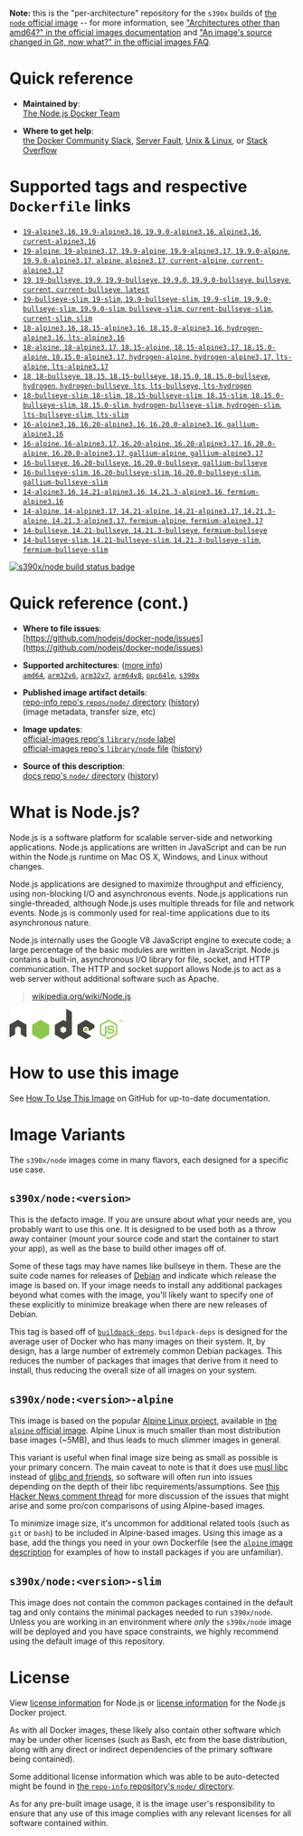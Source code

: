 <!--

********************************************************************************

WARNING:

    DO NOT EDIT "node/README.md"

    IT IS AUTO-GENERATED

    (from the other files in "node/" combined with a set of templates)

********************************************************************************

-->

**Note:** this is the "per-architecture" repository for the `s390x` builds of [the `node` official image](https://hub.docker.com/_/node) -- for more information, see ["Architectures other than amd64?" in the official images documentation](https://github.com/docker-library/official-images#architectures-other-than-amd64) and ["An image's source changed in Git, now what?" in the official images FAQ](https://github.com/docker-library/faq#an-images-source-changed-in-git-now-what).

# Quick reference

-	**Maintained by**:  
	[The Node.js Docker Team](https://github.com/nodejs/docker-node)

-	**Where to get help**:  
	[the Docker Community Slack](https://dockr.ly/comm-slack), [Server Fault](https://serverfault.com/help/on-topic), [Unix & Linux](https://unix.stackexchange.com/help/on-topic), or [Stack Overflow](https://stackoverflow.com/help/on-topic)

# Supported tags and respective `Dockerfile` links

-	[`19-alpine3.16`, `19.9-alpine3.16`, `19.9.0-alpine3.16`, `alpine3.16`, `current-alpine3.16`](https://github.com/nodejs/docker-node/blob/7a8d51d0e6acd67d14059140231ea52c7be8f023/19/alpine3.16/Dockerfile)
-	[`19-alpine`, `19-alpine3.17`, `19.9-alpine`, `19.9-alpine3.17`, `19.9.0-alpine`, `19.9.0-alpine3.17`, `alpine`, `alpine3.17`, `current-alpine`, `current-alpine3.17`](https://github.com/nodejs/docker-node/blob/7a8d51d0e6acd67d14059140231ea52c7be8f023/19/alpine3.17/Dockerfile)
-	[`19`, `19-bullseye`, `19.9`, `19.9-bullseye`, `19.9.0`, `19.9.0-bullseye`, `bullseye`, `current`, `current-bullseye`, `latest`](https://github.com/nodejs/docker-node/blob/7a8d51d0e6acd67d14059140231ea52c7be8f023/19/bullseye/Dockerfile)
-	[`19-bullseye-slim`, `19-slim`, `19.9-bullseye-slim`, `19.9-slim`, `19.9.0-bullseye-slim`, `19.9.0-slim`, `bullseye-slim`, `current-bullseye-slim`, `current-slim`, `slim`](https://github.com/nodejs/docker-node/blob/7a8d51d0e6acd67d14059140231ea52c7be8f023/19/bullseye-slim/Dockerfile)
-	[`18-alpine3.16`, `18.15-alpine3.16`, `18.15.0-alpine3.16`, `hydrogen-alpine3.16`, `lts-alpine3.16`](https://github.com/nodejs/docker-node/blob/0adf29a4daa744d828d23a8de4c4397dc43d5761/18/alpine3.16/Dockerfile)
-	[`18-alpine`, `18-alpine3.17`, `18.15-alpine`, `18.15-alpine3.17`, `18.15.0-alpine`, `18.15.0-alpine3.17`, `hydrogen-alpine`, `hydrogen-alpine3.17`, `lts-alpine`, `lts-alpine3.17`](https://github.com/nodejs/docker-node/blob/0adf29a4daa744d828d23a8de4c4397dc43d5761/18/alpine3.17/Dockerfile)
-	[`18`, `18-bullseye`, `18.15`, `18.15-bullseye`, `18.15.0`, `18.15.0-bullseye`, `hydrogen`, `hydrogen-bullseye`, `lts`, `lts-bullseye`, `lts-hydrogen`](https://github.com/nodejs/docker-node/blob/0adf29a4daa744d828d23a8de4c4397dc43d5761/18/bullseye/Dockerfile)
-	[`18-bullseye-slim`, `18-slim`, `18.15-bullseye-slim`, `18.15-slim`, `18.15.0-bullseye-slim`, `18.15.0-slim`, `hydrogen-bullseye-slim`, `hydrogen-slim`, `lts-bullseye-slim`, `lts-slim`](https://github.com/nodejs/docker-node/blob/0adf29a4daa744d828d23a8de4c4397dc43d5761/18/bullseye-slim/Dockerfile)
-	[`16-alpine3.16`, `16.20-alpine3.16`, `16.20.0-alpine3.16`, `gallium-alpine3.16`](https://github.com/nodejs/docker-node/blob/bd6c00f07c5a3b311ce0e346ab69df6b9ef8d08f/16/alpine3.16/Dockerfile)
-	[`16-alpine`, `16-alpine3.17`, `16.20-alpine`, `16.20-alpine3.17`, `16.20.0-alpine`, `16.20.0-alpine3.17`, `gallium-alpine`, `gallium-alpine3.17`](https://github.com/nodejs/docker-node/blob/bd6c00f07c5a3b311ce0e346ab69df6b9ef8d08f/16/alpine3.17/Dockerfile)
-	[`16-bullseye`, `16.20-bullseye`, `16.20.0-bullseye`, `gallium-bullseye`](https://github.com/nodejs/docker-node/blob/bd6c00f07c5a3b311ce0e346ab69df6b9ef8d08f/16/bullseye/Dockerfile)
-	[`16-bullseye-slim`, `16.20-bullseye-slim`, `16.20.0-bullseye-slim`, `gallium-bullseye-slim`](https://github.com/nodejs/docker-node/blob/bd6c00f07c5a3b311ce0e346ab69df6b9ef8d08f/16/bullseye-slim/Dockerfile)
-	[`14-alpine3.16`, `14.21-alpine3.16`, `14.21.3-alpine3.16`, `fermium-alpine3.16`](https://github.com/nodejs/docker-node/blob/e75fa5270326ffaff8fee03153f3bf16860084d4/14/alpine3.16/Dockerfile)
-	[`14-alpine`, `14-alpine3.17`, `14.21-alpine`, `14.21-alpine3.17`, `14.21.3-alpine`, `14.21.3-alpine3.17`, `fermium-alpine`, `fermium-alpine3.17`](https://github.com/nodejs/docker-node/blob/e75fa5270326ffaff8fee03153f3bf16860084d4/14/alpine3.17/Dockerfile)
-	[`14-bullseye`, `14.21-bullseye`, `14.21.3-bullseye`, `fermium-bullseye`](https://github.com/nodejs/docker-node/blob/e75fa5270326ffaff8fee03153f3bf16860084d4/14/bullseye/Dockerfile)
-	[`14-bullseye-slim`, `14.21-bullseye-slim`, `14.21.3-bullseye-slim`, `fermium-bullseye-slim`](https://github.com/nodejs/docker-node/blob/e75fa5270326ffaff8fee03153f3bf16860084d4/14/bullseye-slim/Dockerfile)

[![s390x/node build status badge](https://img.shields.io/jenkins/s/https/doi-janky.infosiftr.net/job/multiarch/job/s390x/job/node.svg?label=s390x/node%20%20build%20job)](https://doi-janky.infosiftr.net/job/multiarch/job/s390x/job/node/)

# Quick reference (cont.)

-	**Where to file issues**:  
	[https://github.com/nodejs/docker-node/issues](https://github.com/nodejs/docker-node/issues)

-	**Supported architectures**: ([more info](https://github.com/docker-library/official-images#architectures-other-than-amd64))  
	[`amd64`](https://hub.docker.com/r/amd64/node/), [`arm32v6`](https://hub.docker.com/r/arm32v6/node/), [`arm32v7`](https://hub.docker.com/r/arm32v7/node/), [`arm64v8`](https://hub.docker.com/r/arm64v8/node/), [`ppc64le`](https://hub.docker.com/r/ppc64le/node/), [`s390x`](https://hub.docker.com/r/s390x/node/)

-	**Published image artifact details**:  
	[repo-info repo's `repos/node/` directory](https://github.com/docker-library/repo-info/blob/master/repos/node) ([history](https://github.com/docker-library/repo-info/commits/master/repos/node))  
	(image metadata, transfer size, etc)

-	**Image updates**:  
	[official-images repo's `library/node` label](https://github.com/docker-library/official-images/issues?q=label%3Alibrary%2Fnode)  
	[official-images repo's `library/node` file](https://github.com/docker-library/official-images/blob/master/library/node) ([history](https://github.com/docker-library/official-images/commits/master/library/node))

-	**Source of this description**:  
	[docs repo's `node/` directory](https://github.com/docker-library/docs/tree/master/node) ([history](https://github.com/docker-library/docs/commits/master/node))

# What is Node.js?

Node.js is a software platform for scalable server-side and networking applications. Node.js applications are written in JavaScript and can be run within the Node.js runtime on Mac OS X, Windows, and Linux without changes.

Node.js applications are designed to maximize throughput and efficiency, using non-blocking I/O and asynchronous events. Node.js applications run single-threaded, although Node.js uses multiple threads for file and network events. Node.js is commonly used for real-time applications due to its asynchronous nature.

Node.js internally uses the Google V8 JavaScript engine to execute code; a large percentage of the basic modules are written in JavaScript. Node.js contains a built-in, asynchronous I/O library for file, socket, and HTTP communication. The HTTP and socket support allows Node.js to act as a web server without additional software such as Apache.

> [wikipedia.org/wiki/Node.js](https://en.wikipedia.org/wiki/Node.js)

![logo](https://raw.githubusercontent.com/docker-library/docs/01c12653951b2fe592c1f93a13b4e289ada0e3a1/node/logo.png)

# How to use this image

See [How To Use This Image](https://github.com/nodejs/docker-node/blob/master/README.md#how-to-use-this-image) on GitHub for up-to-date documentation.

# Image Variants

The `s390x/node` images come in many flavors, each designed for a specific use case.

## `s390x/node:<version>`

This is the defacto image. If you are unsure about what your needs are, you probably want to use this one. It is designed to be used both as a throw away container (mount your source code and start the container to start your app), as well as the base to build other images off of.

Some of these tags may have names like bullseye in them. These are the suite code names for releases of [Debian](https://wiki.debian.org/DebianReleases) and indicate which release the image is based on. If your image needs to install any additional packages beyond what comes with the image, you'll likely want to specify one of these explicitly to minimize breakage when there are new releases of Debian.

This tag is based off of [`buildpack-deps`](https://hub.docker.com/_/buildpack-deps/). `buildpack-deps` is designed for the average user of Docker who has many images on their system. It, by design, has a large number of extremely common Debian packages. This reduces the number of packages that images that derive from it need to install, thus reducing the overall size of all images on your system.

## `s390x/node:<version>-alpine`

This image is based on the popular [Alpine Linux project](https://alpinelinux.org), available in [the `alpine` official image](https://hub.docker.com/_/alpine). Alpine Linux is much smaller than most distribution base images (~5MB), and thus leads to much slimmer images in general.

This variant is useful when final image size being as small as possible is your primary concern. The main caveat to note is that it does use [musl libc](https://musl.libc.org) instead of [glibc and friends](https://www.etalabs.net/compare_libcs.html), so software will often run into issues depending on the depth of their libc requirements/assumptions. See [this Hacker News comment thread](https://news.ycombinator.com/item?id=10782897) for more discussion of the issues that might arise and some pro/con comparisons of using Alpine-based images.

To minimize image size, it's uncommon for additional related tools (such as `git` or `bash`) to be included in Alpine-based images. Using this image as a base, add the things you need in your own Dockerfile (see the [`alpine` image description](https://hub.docker.com/_/alpine/) for examples of how to install packages if you are unfamiliar).

## `s390x/node:<version>-slim`

This image does not contain the common packages contained in the default tag and only contains the minimal packages needed to run `s390x/node`. Unless you are working in an environment where *only* the `s390x/node` image will be deployed and you have space constraints, we highly recommend using the default image of this repository.

# License

View [license information](https://github.com/nodejs/node/blob/master/LICENSE) for Node.js or [license information](https://github.com/nodejs/docker-node/blob/master/LICENSE) for the Node.js Docker project.

As with all Docker images, these likely also contain other software which may be under other licenses (such as Bash, etc from the base distribution, along with any direct or indirect dependencies of the primary software being contained).

Some additional license information which was able to be auto-detected might be found in [the `repo-info` repository's `node/` directory](https://github.com/docker-library/repo-info/tree/master/repos/node).

As for any pre-built image usage, it is the image user's responsibility to ensure that any use of this image complies with any relevant licenses for all software contained within.
